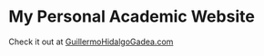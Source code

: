 # My Personal Academic Website

Check it out at [GuillermoHidalgoGadea.com](https://guillermohidalgogadea.com/)
